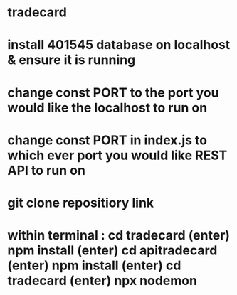 # tradecard
# install 401545 database on localhost & ensure it is running
# change const PORT to the port you would like the localhost to run on 
# change const PORT in index.js to which ever port you would like REST API to run on
# git clone repositiory link
# within terminal : cd tradecard (enter) npm install (enter) cd apitradecard (enter) npm install (enter) cd tradecard (enter) npx nodemon